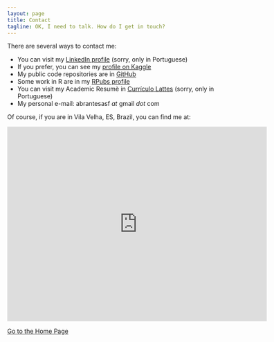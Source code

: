 ```yaml
---
layout: page
title: Contact
tagline: OK, I need to talk. How do I get in touch?
---
```


There are several ways to contact me:

- You can visit my [LinkedIn profile](https://www.linkedin.com/in/abrantes-filho) (sorry, only in Portuguese)
- If you prefer, you can see my [profile on Kaggle](https://www.kaggle.com/abrantesasf)
- My public code repositories are in [GitHub](https://github.com/abrantesasf)
- Some work in R are in my [RPubs profile](https://rpubs.com/abrantesasf)
- You can visit my Academic Resumè in [Currículo Lattes](http://lattes.cnpq.br/1741993179407695) (sorry, only in Portuguese)
- My personal e-mail: abrantesasf _at_ gmail _dot_ com

Of course, if you are in Vila Velha, ES, Brazil, you can find me at:
<iframe src="https://www.google.com/maps/embed?pb=!1m18!1m12!1m3!1d935.1527784187822!2d-40.29251417084319!3d-20.357677999147853!2m3!1f0!2f0!3f0!3m2!1i1024!2i768!4f13.1!3m3!1m2!1s0xb8160b9471a6f3%3A0xae8596f1e4cbdd14!2sEd+Gard%C3%AAnia!5e0!3m2!1spt-BR!2sbr!4v1508120168868" width="600" height="450" frameborder="0" style="border:0" allowfullscreen></iframe>

[Go to the Home Page](./)

